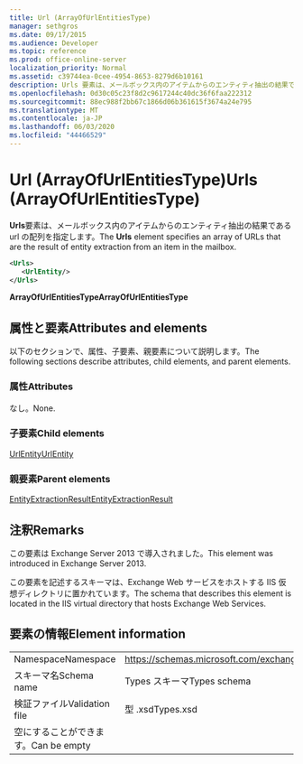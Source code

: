 ```yaml
---
title: Url (ArrayOfUrlEntitiesType)
manager: sethgros
ms.date: 09/17/2015
ms.audience: Developer
ms.topic: reference
ms.prod: office-online-server
localization_priority: Normal
ms.assetid: c39744ea-0cee-4954-8653-8279d6b10161
description: Urls 要素は、メールボックス内のアイテムからのエンティティ抽出の結果である Url の配列を指定します。
ms.openlocfilehash: 0d30c05c23f8d2c9617244c40dc36f6faa222312
ms.sourcegitcommit: 88ec988f2bb67c1866d06b361615f3674a24e795
ms.translationtype: MT
ms.contentlocale: ja-JP
ms.lasthandoff: 06/03/2020
ms.locfileid: "44466529"
---
```

# <a name="urls-arrayofurlentitiestype"></a><span data-ttu-id="41fe9-103">Url (ArrayOfUrlEntitiesType)</span><span class="sxs-lookup"><span data-stu-id="41fe9-103">Urls (ArrayOfUrlEntitiesType)</span></span>

<span data-ttu-id="41fe9-104">**Urls**要素は、メールボックス内のアイテムからのエンティティ抽出の結果である url の配列を指定します。</span><span class="sxs-lookup"><span data-stu-id="41fe9-104">The **Urls** element specifies an array of URLs that are the result of entity extraction from an item in the mailbox.</span></span> 
  
```XML
<Urls>
   <UrlEntity/>
</Urls>
```

 <span data-ttu-id="41fe9-105">**ArrayOfUrlEntitiesType**</span><span class="sxs-lookup"><span data-stu-id="41fe9-105">**ArrayOfUrlEntitiesType**</span></span>
## <a name="attributes-and-elements"></a><span data-ttu-id="41fe9-106">属性と要素</span><span class="sxs-lookup"><span data-stu-id="41fe9-106">Attributes and elements</span></span>

<span data-ttu-id="41fe9-107">以下のセクションで、属性、子要素、親要素について説明します。</span><span class="sxs-lookup"><span data-stu-id="41fe9-107">The following sections describe attributes, child elements, and parent elements.</span></span>
  
### <a name="attributes"></a><span data-ttu-id="41fe9-108">属性</span><span class="sxs-lookup"><span data-stu-id="41fe9-108">Attributes</span></span>

<span data-ttu-id="41fe9-109">なし。</span><span class="sxs-lookup"><span data-stu-id="41fe9-109">None.</span></span>
  
### <a name="child-elements"></a><span data-ttu-id="41fe9-110">子要素</span><span class="sxs-lookup"><span data-stu-id="41fe9-110">Child elements</span></span>

[<span data-ttu-id="41fe9-111">UrlEntity</span><span class="sxs-lookup"><span data-stu-id="41fe9-111">UrlEntity</span></span>](urlentity.md)
  
### <a name="parent-elements"></a><span data-ttu-id="41fe9-112">親要素</span><span class="sxs-lookup"><span data-stu-id="41fe9-112">Parent elements</span></span>

[<span data-ttu-id="41fe9-113">EntityExtractionResult</span><span class="sxs-lookup"><span data-stu-id="41fe9-113">EntityExtractionResult</span></span>](entityextractionresult.md)
  
## <a name="remarks"></a><span data-ttu-id="41fe9-114">注釈</span><span class="sxs-lookup"><span data-stu-id="41fe9-114">Remarks</span></span>

<span data-ttu-id="41fe9-115">この要素は Exchange Server 2013 で導入されました。</span><span class="sxs-lookup"><span data-stu-id="41fe9-115">This element was introduced in Exchange Server 2013.</span></span>
  
<span data-ttu-id="41fe9-116">この要素を記述するスキーマは、Exchange Web サービスをホストする IIS 仮想ディレクトリに置かれています。</span><span class="sxs-lookup"><span data-stu-id="41fe9-116">The schema that describes this element is located in the IIS virtual directory that hosts Exchange Web Services.</span></span>
  
## <a name="element-information"></a><span data-ttu-id="41fe9-117">要素の情報</span><span class="sxs-lookup"><span data-stu-id="41fe9-117">Element information</span></span>

|||
|:-----|:-----|
|<span data-ttu-id="41fe9-118">Namespace</span><span class="sxs-lookup"><span data-stu-id="41fe9-118">Namespace</span></span>  <br/> |https://schemas.microsoft.com/exchange/services/2006/types  <br/> |
|<span data-ttu-id="41fe9-119">スキーマ名</span><span class="sxs-lookup"><span data-stu-id="41fe9-119">Schema name</span></span>  <br/> |<span data-ttu-id="41fe9-120">Types スキーマ</span><span class="sxs-lookup"><span data-stu-id="41fe9-120">Types schema</span></span>  <br/> |
|<span data-ttu-id="41fe9-121">検証ファイル</span><span class="sxs-lookup"><span data-stu-id="41fe9-121">Validation file</span></span>  <br/> |<span data-ttu-id="41fe9-122">型 .xsd</span><span class="sxs-lookup"><span data-stu-id="41fe9-122">Types.xsd</span></span>  <br/> |
|<span data-ttu-id="41fe9-123">空にすることができます。</span><span class="sxs-lookup"><span data-stu-id="41fe9-123">Can be empty</span></span>  <br/> ||
   

